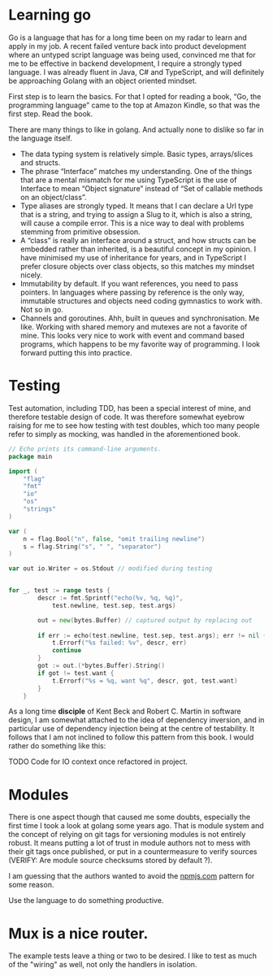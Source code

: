 # Learning go

Go is a language that has for a long time been on my radar to learn and apply in my job. A recent failed venture back into product development where an untyped script language was being used, convinced me that for me to be effective in backend development, I require a strongly typed language. I was already fluent in Java, C# and TypeScript, and will definitely be approaching Golang with an object oriented mindset.

First step is to learn the basics. For that I opted for reading a book, “Go, the programming language” came to the top at Amazon Kindle, so that was the first step. Read the book. 

There are many things to like in golang. And actually none to dislike so far in the language itself.

- The data typing system is relatively simple. Basic types, arrays/slices and structs.
- The phrase “Interface” matches my understanding. One of the things that are a mental mismatch for me using TypeScript is the use of Interface to mean “Object signature” instead of “Set of callable methods on an object/class”.
- Type aliases are strongly typed. It means that I can declare a Url type that is a string, and trying to assign a Slug to it, which is also a string, will cause a compile error. This is a nice way to deal with problems stemming from primitive obsession.
- A “class” is really an interface around a struct, and how structs can be embedded rather than inherited, is a beautiful concept in my opinion. I have minimised my use of inheritance for years, and in TypeScript I prefer closure objects over class objects, so this matches my mindset nicely.
- Immutability by default. If you want references, you need to pass pointers. In languages where passing by reference is the only way, immutable structures and objects need coding gymnastics to work with. Not so in go.
- Channels and goroutines. Ahh, built in queues and synchronisation. Me like. Working with shared memory and mutexes are not a favorite of mine. This looks very nice to work with event and command based programs, which happens to be my favorite way of programming. I look forward putting this into practice.

# Testing

Test automation, including TDD, has been a special interest of mine, and therefore testable design of code. It was therefore somewhat eyebrow raising for me to see how testing with test doubles, which too many people refer to simply as mocking, was handled in the aforementioned book. 

```go
// Echo prints its command-line arguments.
package main

import (
    "flag"
    "fmt"
    "io"
    "os"
    "strings"
)

var (
    n = flag.Bool("n", false, "omit trailing newline")
    s = flag.String("s", " ", "separator")
)

var out io.Writer = os.Stdout // modified during testing

```

```go

for _, test := range tests {
        descr := fmt.Sprintf("echo(%v, %q, %q)",
            test.newline, test.sep, test.args)

        out = new(bytes.Buffer) // captured output by replacing out
        
        if err := echo(test.newline, test.sep, test.args); err != nil {
            t.Errorf("%s failed: %v", descr, err)
            continue
        }
        got := out.(*bytes.Buffer).String()
        if got != test.want {
            t.Errorf("%s = %q, want %q", descr, got, test.want)
        }
    }
```

As a long time **disciple** of Kent Beck and Robert C. Martin in software design, I am somewhat attached to the idea of dependency inversion, and in particular use of dependency injection being at the centre of testability. It follows that I am not inclined to follow this pattern from this book. I would rather do something like this:

TODO Code for IO context once refactored in project.

# Modules

There is one aspect though that caused me some doubts, especially the first time I took a look at golang some years ago. That is module system and the concept of relying on git tags for versioning modules is not entirely robust. It means putting a lot of trust in module authors not to mess with their git tags once published, or put in a countermeasure to verify sources (VERIFY: Are module source checksums stored by default ?).

I am guessing that the authors wanted to avoid the [npmjs.com](http://npmjs.com) pattern for some reason.

Use the language to do something productive.


# Mux is a nice router. 

The example tests leave a thing or two to be desired. I like to test as much of the "wiring" as well, not only the handlers
in isolation.
